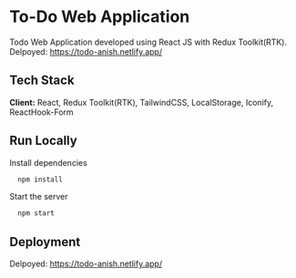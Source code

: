 # To-Do Web Application

Todo Web Application developed using React JS with Redux Toolkit(RTK).
Delpoyed: https://todo-anish.netlify.app/

## Tech Stack

**Client:** React, Redux Toolkit(RTK), TailwindCSS, LocalStorage, Iconify, ReactHook-Form

## Run Locally

Install dependencies

```bash
  npm install
```

Start the server

```bash
  npm start
```

## Deployment

Delpoyed: https://todo-anish.netlify.app/
